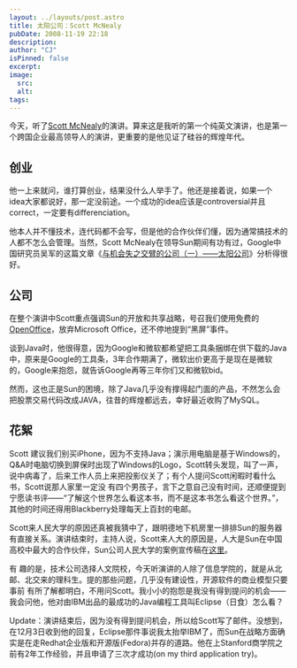 ```yaml
---
layout: ../layouts/post.astro
title: 太阳公司：Scott McNealy
pubDate: 2008-11-19 22:18
description: 
author: "CJ"
isPinned: false
excerpt: 
image:
  src:
  alt:
tags: 
---
```

今天，听了<a href="http://en.wikipedia.org/wiki/Scott_McNealy">Scott McNealy</a>的演讲。算来这是我听的第一个纯英文演讲，也是第一个跨国企业最高领导人的演讲，更重要的是他见证了硅谷的辉煌年代。
<h2>创业</h2>
他一上来就问，谁打算创业，结果没什么人举手了。他还是接着说，如果一个idea大家都说好，那一定没前途。一个成功的idea应该是controversial并且correct，一定要有differenciation。

他本人并不懂技术，连代码都不会写，但是他的合作伙伴们懂，因为通常搞技术的人都不怎么会管理。当然，Scott McNealy在领导Sun期间有功有过，Google中国研究员吴军的这篇文章《<a href="http://www.google.com.hk/ggblog/googlechinablog/2008/07/blog-post_7251.html">与机会失之交臂的公司（一）——太阳公司</a>》分析得很好。
<h2>公司</h2>
在整个演讲中Scott重点强调Sun的开放和共享战略，号召我们使用免费的<a href="http://www.openoffice.org/">OpenOffice</a>，放弃Microsoft Office，还不停地提到“黑屏”事件。

谈到Java时，他很得意，因为Google和微软都希望把工具条捆绑在供下载的Java中，原来是Google的工具条，3年合作期满了，微软出价更高于是现在是微软的，Google来抱怨，就告诉Google再等三年你们又和微软bid。

然而，这也正是Sun的困境，除了Java几乎没有撑得起门面的产品，不然怎么会把股票交易代码改成JAVA，往昔的辉煌都远去，幸好最近收购了MySQL。
<h2>花絮</h2>
Scott 建议我们别买iPhone，因为不支持Java；演示用电脑是基于Windows的，Q&amp;A时电脑切换到屏保时出现了Windows的Logo，Scott转头发现，叫了一声，说中病毒了，后来工作人员上来把投影仪关了；有个人提问Scott闲暇时看什么书，Scott说那人家里一定没 有四个男孩子，言下之意自己没有时间，还顺便提到宁愿读书评——“了解这个世界怎么看这本书，而不是这本书怎么看这个世界。”，其他的时间还得用Blackberry处理每天上百封的电邮。

Scott来人民大学的原因还真被我猜中了，跟明德地下机房里一排排Sun的服务器有直接关系。演讲结束时，主持人说，Scott来人大的原因是，人大是Sun在中国高校中最大的合作伙伴，Sun公司人民大学的案例宣传稿在<a href="http://cn.sun.com/edu/success/success-41.html">这里</a>。

有 趣的是，技术公司选择人文院校，今天听演讲的人除了信息学院的，就是从北邮、北交来的理科生。提的那些问题，几乎没有建设性，开源软件的商业模型只要事前 有所了解都明白，不用问Scott。我小小的抱怨是我没有得到提问的机会——我会问他，他对由IBM出品的最成功的Java编程工具叫Eclipse（日食）怎么看？

Update：演讲结束后，因为没有得到提问机会，所以给Scott写了邮件。没想到，在12月3日收到他的回复，Eclipse那件事说我太抬举IBM了，而Sun在战略方面确实是在走Redhat企业版和开源版(Fedora)并存的道路。他在上Stanford商学院之前有2年工作经验，并且申请了三次才成功(on my third application try)。
